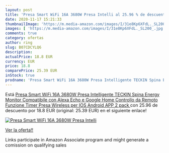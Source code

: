 ```yaml
---
layout: post
title: 'Presa Smart WiFi 16A 3680W Presa Intelli al 25.96 % de descuento'
date: 2020-11-17 15:21:33
thumbnailImage: 'https://m.media-amazon.com/images/I/31e8Kp6XFdL._SL200_.jpg'
images: [ 'https://m.media-amazon.com/images/I/31e8Kp6XFdL._SL200_.jpg' ]
comments: true
category: ofertas
author: ring
slug: B07CDCYLQ6
description:
actualPrice: 18.8 EUR
currency: EUR
price: 18.8
comparePrice: 25.39 EUR
inStock: true
prodname: 'Presa Smart WiFi 16A 3680W Presa Intelligente TECKIN Spina Energy Monitor  Compatibile con Alexa Echo e Google Home  Controllo da Remoto  Funzione Timer  Presa Wireless per IOS Android APP 2 pack '
---
```


Está [Presa Smart WiFi 16A 3680W Presa Intelligente TECKIN Spina Energy Monitor  Compatibile con Alexa Echo e Google Home  Controllo da Remoto  Funzione Timer  Presa Wireless per IOS Android APP 2 pack ](https://www.amazon.it/dp/B07CDCYLQ6/?tag=tolees00-21) con 25.96 de descuento por 18.8 EUR (original: 25.39 EUR) en el siguiente enlace!

[![Presa Smart WiFi 16A 3680W Presa Intelli](https://m.media-amazon.com/images/I/31e8Kp6XFdL._SL200_.jpg)](https://www.amazon.it/dp/B07CDCYLQ6/?tag=tolees00-21)

[Ver la oferta!!](https://www.amazon.it/dp/B07CDCYLQ6/?tag=tolees00-21)

Links participate in Amazon Associate program and might generate a comission on qualifying sales


